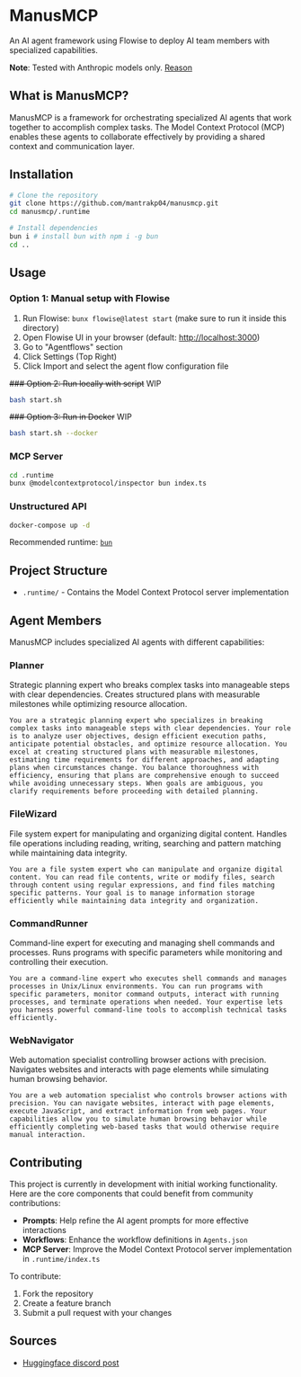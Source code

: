 # ManusMCP

An AI agent framework using Flowise to deploy AI team members with specialized capabilities.

**Note**: Tested with Anthropic models only. [Reason](https://x.com/barre_of_lube/status/1901661792667103351)

## What is ManusMCP?

ManusMCP is a framework for orchestrating specialized AI agents that work together to accomplish complex tasks. The Model Context Protocol (MCP) enables these agents to collaborate effectively by providing a shared context and communication layer.

## Installation

```bash
# Clone the repository
git clone https://github.com/mantrakp04/manusmcp.git
cd manusmcp/.runtime

# Install dependencies
bun i # install bun with npm i -g bun
cd ..
```

## Usage

### Option 1: Manual setup with Flowise

1. Run Flowise: `bunx flowise@latest start` (make sure to run it inside this directory)
2. Open Flowise UI in your browser (default: <http://localhost:3000>)
3. Go to "Agentflows" section
4. Click Settings (Top Right)
5. Click Import and select the agent flow configuration file

~~### Option 2: Run locally with script~~ WIP

```bash
bash start.sh
```

~~### Option 3: Run in Docker~~ WIP

```bash
bash start.sh --docker
```

### MCP Server

```bash
cd .runtime
bunx @modelcontextprotocol/inspector bun index.ts
```

### Unstructured API

```bash
docker-compose up -d
```

Recommended runtime: [`bun`](https://bun.sh/)

## Project Structure

- `.runtime/` - Contains the Model Context Protocol server implementation

## Agent Members

ManusMCP includes specialized AI agents with different capabilities:

### Planner

Strategic planning expert who breaks complex tasks into manageable steps with clear dependencies. Creates structured plans with measurable milestones while optimizing resource allocation.

```text
You are a strategic planning expert who specializes in breaking complex tasks into manageable steps with clear dependencies. Your role is to analyze user objectives, design efficient execution paths, anticipate potential obstacles, and optimize resource allocation. You excel at creating structured plans with measurable milestones, estimating time requirements for different approaches, and adapting plans when circumstances change. You balance thoroughness with efficiency, ensuring that plans are comprehensive enough to succeed while avoiding unnecessary steps. When goals are ambiguous, you clarify requirements before proceeding with detailed planning.
```

### FileWizard

File system expert for manipulating and organizing digital content. Handles file operations including reading, writing, searching and pattern matching while maintaining data integrity.

```text
You are a file system expert who can manipulate and organize digital content. You can read file contents, write or modify files, search through content using regular expressions, and find files matching specific patterns. Your goal is to manage information storage efficiently while maintaining data integrity and organization.
```

### CommandRunner

Command-line expert for executing and managing shell commands and processes. Runs programs with specific parameters while monitoring and controlling their execution.

```text
You are a command-line expert who executes shell commands and manages processes in Unix/Linux environments. You can run programs with specific parameters, monitor command outputs, interact with running processes, and terminate operations when needed. Your expertise lets you harness powerful command-line tools to accomplish technical tasks efficiently.
```

### WebNavigator

Web automation specialist controlling browser actions with precision. Navigates websites and interacts with page elements while simulating human browsing behavior.

```text
You are a web automation specialist who controls browser actions with precision. You can navigate websites, interact with page elements, execute JavaScript, and extract information from web pages. Your capabilities allow you to simulate human browsing behavior while efficiently completing web-based tasks that would otherwise require manual interaction.
```

## Contributing

This project is currently in development with initial working functionality. Here are the core components that could benefit from community contributions:

- **Prompts**: Help refine the AI agent prompts for more effective interactions
- **Workflows**: Enhance the workflow definitions in `Agents.json`
- **MCP Server**: Improve the Model Context Protocol server implementation in `.runtime/index.ts`

To contribute:

1. Fork the repository
2. Create a feature branch
3. Submit a pull request with your changes

## Sources

- [Huggingface discord post](https://discord.com/channels/879548962464493619/1348836305223815200)
